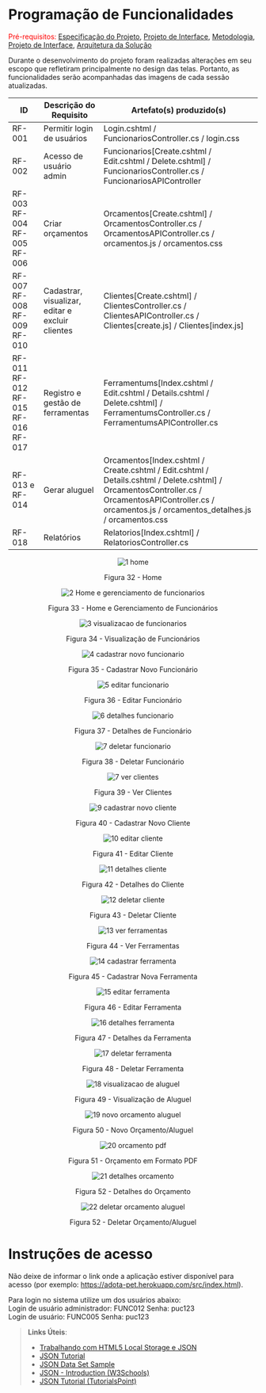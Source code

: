 # Programação de Funcionalidades

<span style="color:red">Pré-requisitos: <a href="2-Especificação do Projeto.md"> Especificação do Projeto</a></span>, <a href="3-Projeto de Interface.md"> Projeto de Interface</a>, <a href="4-Metodologia.md"> Metodologia</a>, <a href="3-Projeto de Interface.md"> Projeto de Interface</a>, <a href="5-Arquitetura da Solução.md"> Arquitetura da Solução</a>

Durante o desenvolvimento do projeto foram realizadas alterações em seu escopo que refletiram principalmente no design das telas. Portanto, as funcionalidades serão acompanhadas das imagens de cada sessão atualizadas.

|ID    | Descrição do Requisito  | Artefato(s) produzido(s) |
|------|-----------------------------------------|----|
|RF-001| Permitir login de usuários | Login.cshtml / FuncionariosController.cs / login.css | 
|RF-002| Acesso de usuário admin   | Funcionarios[Create.cshtml / Edit.cshtml / Delete.cshtml] /  FuncionariosController.cs / FuncionariosAPIController |
|RF-003 RF-004 RF-005 RF-006| Criar orçamentos | Orcamentos[Create.cshtml] /  OrcamentosController.cs / OrcamentosAPIController.cs / orcamentos.js / orcamentos.css |
|RF-007 RF-008 RF-009 RF-010| Cadastrar, visualizar, editar e excluir clientes | Clientes[Create.cshtml] /  ClientesController.cs / ClientesAPIController.cs / Clientes[create.js] / Clientes[index.js] |
|RF-011 RF-012 RF-015 RF-016 RF-017| Registro e gestão de ferramentas | Ferramentums[Index.cshtml / Edit.cshtml / Details.cshtml / Delete.cshtml] /  FerramentumsController.cs / FerramentumsAPIController.cs |
|RF-013 e RF-014| Gerar aluguel | Orcamentos[Index.cshtml / Create.cshtml / Edit.cshtml / Details.cshtml / Delete.cshtml] /  OrcamentosController.cs / OrcamentosAPIController.cs / orcamentos.js / orcamentos_detalhes.js / orcamentos.css |
|RF-018| Relatórios | Relatorios[Index.cshtml] /  RelatoriosController.cs |

<div align = "center">
  
![1 home](https://github.com/ICEI-PUC-Minas-PMV-ADS/pmv-ads-2023-2-e2-proj-int-t2-alugueltch-ferramentas/assets/128100886/124e1adf-b75a-4782-bef3-1721b5914c08)

Figura 32 - Home </div>  

<div align = "center">
  
![2 Home e gerenciamento de funcionarios](https://github.com/ICEI-PUC-Minas-PMV-ADS/pmv-ads-2023-2-e2-proj-int-t2-alugueltch-ferramentas/assets/128100886/4569284f-92e8-406a-833d-6244409172a1)

Figura 33 - Home e Gerenciamento de Funcionários </div>

<div align = "center">
  
![3 visualizacao de funcionarios](https://github.com/ICEI-PUC-Minas-PMV-ADS/pmv-ads-2023-2-e2-proj-int-t2-alugueltch-ferramentas/assets/128100886/3efadbb5-19b8-4c05-8446-b52f34d3cd9d)

Figura 34 - Visualização de Funcionários </div>

<div align = "center">
  
![4 cadastrar novo funcionario](https://github.com/ICEI-PUC-Minas-PMV-ADS/pmv-ads-2023-2-e2-proj-int-t2-alugueltch-ferramentas/assets/128100886/2d5e12c2-35ff-4bc8-b784-9b2fdbdc506a)

Figura 35 - Cadastrar Novo Funcionário </div>

<div align = "center">
  
![5 editar funcionario](https://github.com/ICEI-PUC-Minas-PMV-ADS/pmv-ads-2023-2-e2-proj-int-t2-alugueltch-ferramentas/assets/128100886/c841188d-ff58-4c8b-b560-af4f23987f87)

Figura 36 - Editar Funcionário </div>

<div align = "center">
  
![6 detalhes funcionario](https://github.com/ICEI-PUC-Minas-PMV-ADS/pmv-ads-2023-2-e2-proj-int-t2-alugueltch-ferramentas/assets/128100886/6449486b-2959-43fe-a78a-26869fcf5766)

Figura 37 - Detalhes de Funcionário </div>

<div align = "center">
  
![7 deletar funcionario](https://github.com/ICEI-PUC-Minas-PMV-ADS/pmv-ads-2023-2-e2-proj-int-t2-alugueltch-ferramentas/assets/128100886/b58607c8-13b8-4ee3-ae14-95237f4cc182)

Figura 38 - Deletar Funcionário </div>

<div align = "center">

![7 ver clientes](https://github.com/ICEI-PUC-Minas-PMV-ADS/pmv-ads-2023-2-e2-proj-int-t2-alugueltch-ferramentas/assets/128100886/fae3203e-c930-456b-8f3b-6006e8d2a461)

Figura 39 - Ver Clientes </div>

<div align = "center">
  
![9 cadastrar novo cliente](https://github.com/ICEI-PUC-Minas-PMV-ADS/pmv-ads-2023-2-e2-proj-int-t2-alugueltch-ferramentas/assets/128100886/a3e33f6a-c239-46d5-a7d4-848d6cd5e10c)
  
Figura 40 - Cadastrar Novo Cliente </div>

<div align = "center">
  
![10 editar cliente](https://github.com/ICEI-PUC-Minas-PMV-ADS/pmv-ads-2023-2-e2-proj-int-t2-alugueltch-ferramentas/assets/128100886/a2534abc-a582-4ece-af8d-c78e10517319)

Figura 41 - Editar Cliente </div>  

<div align = "center">
  
![11 detalhes cliente](https://github.com/ICEI-PUC-Minas-PMV-ADS/pmv-ads-2023-2-e2-proj-int-t2-alugueltch-ferramentas/assets/128100886/fe1692b2-4e59-4c5a-99df-1d09b5b2e1ff)

Figura 42 - Detalhes do Cliente </div>  

<div align = "center">
  
![12 deletar cliente](https://github.com/ICEI-PUC-Minas-PMV-ADS/pmv-ads-2023-2-e2-proj-int-t2-alugueltch-ferramentas/assets/128100886/b1379cb7-890e-4c64-809b-5231e160fe49)

Figura 43 - Deletar Cliente </div>  

<div align = "center">
  
![13 ver ferramentas](https://github.com/ICEI-PUC-Minas-PMV-ADS/pmv-ads-2023-2-e2-proj-int-t2-alugueltch-ferramentas/assets/128100886/5c954d57-1305-431f-a6dc-20722fae536b)

Figura 44 - Ver Ferramentas </div> 
<div align = "center">
  
![14 cadastrar ferramenta](https://github.com/ICEI-PUC-Minas-PMV-ADS/pmv-ads-2023-2-e2-proj-int-t2-alugueltch-ferramentas/assets/128100886/c28df1f2-0293-4805-b629-89870c6fd310)

Figura 45 - Cadastrar Nova Ferramenta </div> 

<div align = "center">
  
![15 editar ferramenta](https://github.com/ICEI-PUC-Minas-PMV-ADS/pmv-ads-2023-2-e2-proj-int-t2-alugueltch-ferramentas/assets/128100886/8959f894-5df8-4a3e-ae78-c221cc6543a4)

Figura 46 - Editar Ferramenta </div>
<div align = "center">
  
![16 detalhes ferramenta](https://github.com/ICEI-PUC-Minas-PMV-ADS/pmv-ads-2023-2-e2-proj-int-t2-alugueltch-ferramentas/assets/128100886/233f07ad-5555-4c08-8ba2-365e5b6e8823)

Figura 47 - Detalhes da Ferramenta </div>

<div align = "center">

![17 deletar ferramenta](https://github.com/ICEI-PUC-Minas-PMV-ADS/pmv-ads-2023-2-e2-proj-int-t2-alugueltch-ferramentas/assets/128100886/25d4fe76-a49e-4672-b77b-5c12e238e0b9)

Figura 48 - Deletar Ferramenta </div>

<div align = "center">  

![18 visualizacao de aluguel](https://github.com/ICEI-PUC-Minas-PMV-ADS/pmv-ads-2023-2-e2-proj-int-t2-alugueltch-ferramentas/assets/128100886/5fb7a3df-b9e8-4bea-bfee-6b90a15f8396)

Figura 49 - Visualização de Aluguel </div>

<div align = "center">  

![19 novo orcamento aluguel](https://github.com/ICEI-PUC-Minas-PMV-ADS/pmv-ads-2023-2-e2-proj-int-t2-alugueltch-ferramentas/assets/128100886/6ba3d10b-8503-4857-83e7-5f5a1712c1bf)

Figura 50 - Novo Orçamento/Aluguel </div>

<div align = "center">  

![20 orcamento pdf](https://github.com/ICEI-PUC-Minas-PMV-ADS/pmv-ads-2023-2-e2-proj-int-t2-alugueltch-ferramentas/assets/128100886/ec042b9e-2b14-494c-a37b-dbdb55fa59b3)

Figura 51 - Orçamento em Formato PDF</div>

<div align = "center">  
  
![21 detalhes orcamento](https://github.com/ICEI-PUC-Minas-PMV-ADS/pmv-ads-2023-2-e2-proj-int-t2-alugueltch-ferramentas/assets/128100886/4d992b14-a18a-43f1-9329-894ed2d044b8)

Figura 52 - Detalhes do Orçamento</div>

<div align = "center">  
  
![22 deletar orcamento aluguel](https://github.com/ICEI-PUC-Minas-PMV-ADS/pmv-ads-2023-2-e2-proj-int-t2-alugueltch-ferramentas/assets/128100886/bed546c7-c7d9-4bfd-8efc-bea4c488d751)

Figura 52 - Deletar Orçamento/Aluguel</div>


# Instruções de acesso

Não deixe de informar o link onde a aplicação estiver disponível para acesso (por exemplo: https://adota-pet.herokuapp.com/src/index.html).

Para login no sistema utilize um dos usuários abaixo:<br>
Login de usuário administrador: FUNC012 Senha: puc123<br>
Login de usuário: FUNC005 Senha: puc123<br>


> **Links Úteis**:
>
> - [Trabalhando com HTML5 Local Storage e JSON](https://www.devmedia.com.br/trabalhando-com-html5-local-storage-e-json/29045)
> - [JSON Tutorial](https://www.w3resource.com/JSON)
> - [JSON Data Set Sample](https://opensource.adobe.com/Spry/samples/data_region/JSONDataSetSample.html)
> - [JSON - Introduction (W3Schools)](https://www.w3schools.com/js/js_json_intro.asp)
> - [JSON Tutorial (TutorialsPoint)](https://www.tutorialspoint.com/json/index.htm)

